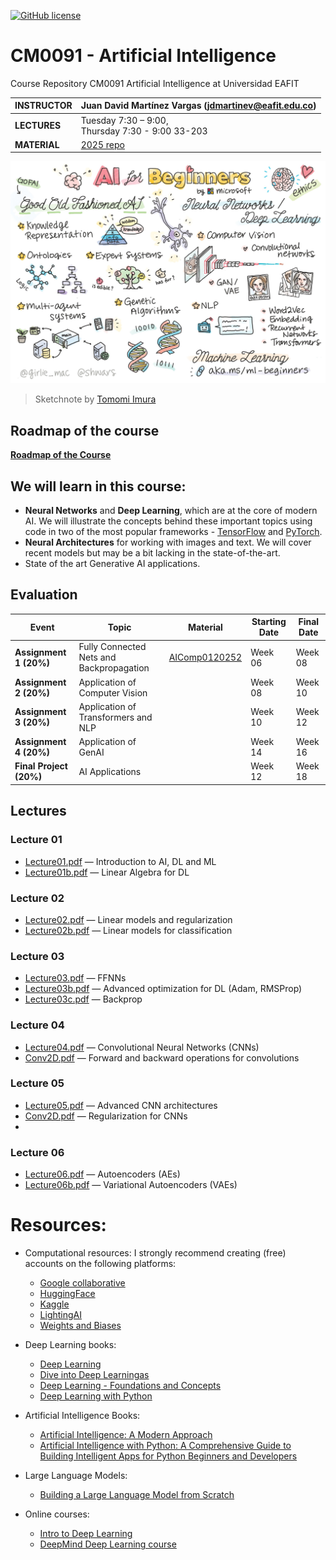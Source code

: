 [![GitHub license](https://img.shields.io/github/license/microsoft/AI-For-Beginners.svg)](https://github.com/microsoft/AI-For-Beginners/blob/main/LICENSE)
# CM0091 - Artificial Intelligence

Course Repository CM0091 Artificial Intelligence at Universidad EAFIT

| **INSTRUCTOR** | Juan David Martínez Vargas (jdmartinev@eafit.edu.co)   |
| -------------- | -------------------------------- |
| **LECTURES**   | Tuesday 7:30 – 9:00, <br> Thursday 7:30 - 9:00 33-203|
| **MATERIAL**   | [2025 repo](https://github.com/jdmartinev/ArtificialIntelligenceIM/)  

![Summary of Introduction of AI content in a doodle](AI.jpg)
> Sketchnote by [Tomomi Imura](https://twitter.com/girlie_mac)

## Roadmap of the course

**[Roadmap of the Course](/Lecture01/Roadmap.md)**


## We will learn in this course:

* **Neural Networks** and **Deep Learning**, which are at the core of modern AI. We will illustrate the concepts behind these important topics using code in two of the most popular frameworks - [TensorFlow](http://Tensorflow.org) and [PyTorch](http://pytorch.org).
* **Neural Architectures** for working with images and text. We will cover recent models but may be a bit lacking in the state-of-the-art.
* State of the art Generative AI applications.


## Evaluation
| **Event**              | **Topic**                                  | **Material** | **Starting Date** | **Final Date** |
|------------------------|-------------------------------------------|-------------|------------------|--------------|
| **Assignment 1 (20%)** | Fully Connected Nets and Backpropagation  |[AIComp0120252](huggingface.co/spaces/MLEAFIT/AIComp0120252)             |     Week 06             |     Week 08          |
| **Assignment 2 (20%)** | Application of Computer Vision            |             |     Week 08             |     Week 10          |
| **Assignment 3 (20%)** | Application of Transformers and NLP       |             |     Week 10             |     Week 12          |
| **Assignment 4 (20%)** | Application of GenAI                      |             |     Week 14             |     Week 16          |
| **Final Project (20%)** | AI Applications                          |             |     Week 12             |     Week 18          |

## Lectures

### Lecture 01
- [Lecture01.pdf](Lecture01/Lecture01.pdf) — Introduction to AI, DL and ML
- [Lecture01b.pdf](Lecture01/Lecture01b.pdf) — Linear Algebra for DL

### Lecture 02
- [Lecture02.pdf](Lecture02/Lecture02.pdf) — Linear models and regularization
- [Lecture02b.pdf](Lecture02/Lecture02b.pdf) — Linear models for classification

### Lecture 03
- [Lecture03.pdf](Lecture03/Lecture03.pdf) — FFNNs
- [Lecture03b.pdf](Lecture03/Lecture03b.pdf) — Advanced optimization for DL (Adam, RMSProp)
- [Lecture03c.pdf](Lecture03/Lecture03c.pdf) — Backprop

### Lecture 04
- [Lecture04.pdf](Lecture04/Lecture04.pdf) — Convolutional Neural Networks (CNNs)
- [Conv2D.pdf](Lecture04/Conv2D.pdf) — Forward and backward operations for convolutions

### Lecture 05
- [Lecture05.pdf](Lecture05/Lecture05.pdf) — Advanced CNN architectures
- [Conv2D.pdf](Lecture05/BatchNorm.pdf) — Regularization for CNNs
- 
### Lecture 06
- [Lecture06.pdf](Lecture06/Lecture06.pdf) — Autoencoders (AEs)
- [Lecture06b.pdf](Lecture06/Lecture06b.pdf) — Variational Autoencoders (VAEs)

# Resources:
* Computational resources: I strongly recommend creating (free) accounts on the following platforms:
  - [Google collaborative](https://colab.research.google.com/)
  - [HuggingFace](https://huggingface.co/)
  - [Kaggle](https://www.kaggle.com/)
  - [LightingAI](https://lightning.ai/)
  - [Weights and Biases](https://wandb.ai/site)
  
* Deep Learning books:
  - [Deep Learning](https://www.deeplearningbook.org/)
  - [Dive into Deep Learningas](https://d2l.ai/)
  - [Deep Learning - Foundations and Concepts](https://www.bishopbook.com/)
  - [Deep Learning with Python](https://github.com/fchollet/deep-learning-with-python-notebooks)

* Artificial Intelligence Books:
  - [Artificial Intelligence: A Modern Approach](https://aima.cs.berkeley.edu/)
  - [Artificial Intelligence with Python: A Comprehensive Guide to Building Intelligent Apps for Python Beginners and Developers](https://www.amazon.com/Artificial-Intelligence-Python-Comprehensive-Intelligent/dp/178646439X)

* Large Language Models:
  - [Building a Large Language Model from Scratch](https://www.manning.com/books/build-a-large-language-model-from-scratch)
 
* Online courses:
  - [Intro to Deep Learning](http://introtodeeplearning.com/)
  - [DeepMind Deep Learning course](https://www.youtube.com/watch?v=7R52wiUgxZI)
 
                                                  


  




